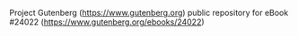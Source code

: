 Project Gutenberg (https://www.gutenberg.org) public repository for eBook #24022 (https://www.gutenberg.org/ebooks/24022)
